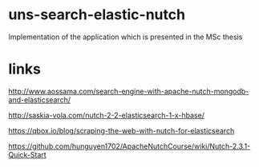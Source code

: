 # uns-search-elastic-nutch
Implementation of the application which is presented in the MSc thesis


# links
http://www.aossama.com/search-engine-with-apache-nutch-mongodb-and-elasticsearch/ 

http://saskia-vola.com/nutch-2-2-elasticsearch-1-x-hbase/

https://qbox.io/blog/scraping-the-web-with-nutch-for-elasticsearch

https://github.com/hunguyen1702/ApacheNutchCourse/wiki/Nutch-2.3.1-Quick-Start

